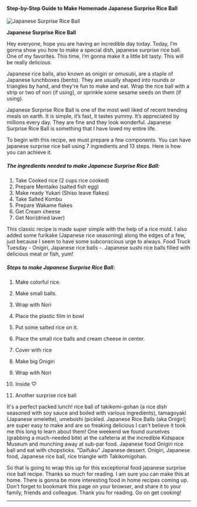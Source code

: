             

#### Step-by-Step Guide to Make Homemade Japanese Surprise Rice Ball

![Japanese Surprise Rice Ball](https://img-global.cpcdn.com/recipes/f3fc47b6a0cc25f4/751x532cq70/japanese-surprise-rice-ball-recipe-main-photo.jpg)

**Japanese Surprise Rice Ball**

Hey everyone, hope you are having an incredible day today. Today, I’m gonna show you how to make a special dish, japanese surprise rice ball. One of my favorites. This time, I’m gonna make it a little bit tasty. This will be really delicious.

Japanese rice balls, also known as onigiri or omusubi, are a staple of Japanese lunchboxes (bento). They are usually shaped into rounds or triangles by hand, and they're fun to make and eat. Wrap the rice ball with a strip or two of nori (if using), or sprinkle some sesame seeds on them (if using).

Japanese Surprise Rice Ball is one of the most well liked of recent trending meals on earth. It is simple, it’s fast, it tastes yummy. It’s appreciated by millions every day. They are fine and they look wonderful. Japanese Surprise Rice Ball is something that I have loved my entire life.

To begin with this recipe, we must prepare a few components. You can have japanese surprise rice ball using 7 ingredients and 13 steps. Here is how you can achieve it.

##### The ingredients needed to make Japanese Surprise Rice Ball:

1.  Take Cooked rice (2 cups rice cooked)
2.  Prepare Mentaiko (salted fish egg)
3.  Make ready Yukari (Shiso leave flakes)
4.  Take Salted Kombu
5.  Prepare Wakame flakes
6.  Get Cream cheese
7.  Get Nori(dried laver)

This classic recipe is made super simple with the help of a rice mold. I also added some furikake (Japanese rice seasoning) along the edges of a few, just because I seem to have some subconscious urge to always. Food Truck Tuesday - Onigiri, Japanese rice balls -. Japanese sushi rice balls filled with delicious meat or fish, yum!

##### Steps to make Japanese Surprise Rice Ball:

1.  Make colorful rice.
2.  Make small balls.
3.  Wrap with Nori
4.  Place the plastic film in bowl
5.  Put some salted rice on it.
6.  Place the small rice balls and cream cheese in center.
7.  Cover with rice
8.  Make big Onigiri
9.  Wrap with Nori

11.  Inside ♡

13.  Another surprise rice ball

It's a perfect packed lunch! rice ball of takikomi-gohan (a rice dish seasoned with soy sauce and boiled with various ingredients), tamagoyaki (Japanese omelette), umeboshi (pickled. Japanese Rice Balls (aka Onigiri) are super easy to make and are so freaking delicious I can't believe it took me this long to learn about them! One weekend we found ourselves (grabbing a much-needed bite) at the cafeteria at the incredible Kidspace Museum and munching away at sub-par food. Japanese food Onigiri rice ball and eat with chopsticks. "Daifuku" Japanese dessert. Onigiri, Japanese food, Japanese rice ball, rice triangle with Takikomigohan.

So that is going to wrap this up for this exceptional food japanese surprise rice ball recipe. Thanks so much for reading. I am sure you can make this at home. There is gonna be more interesting food in home recipes coming up. Don’t forget to bookmark this page on your browser, and share it to your family, friends and colleague. Thank you for reading. Go on get cooking!

* * *